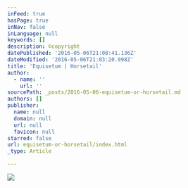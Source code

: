 ```yaml
---
inFeed: true
hasPage: true
inNav: false
inLanguage: null
keywords: []
description: ©copyright
datePublished: '2016-05-06T21:08:41.136Z'
dateModified: '2016-05-06T21:03:20.998Z'
title: 'Equisetum | Horsetail'
author:
  - name: ''
    url: ''
sourcePath: _posts/2016-05-06-equisetum-or-horsetail.md
authors: []
publisher:
  name: null
  domain: null
  url: null
  favicon: null
starred: false
url: equisetum-or-horsetail/index.html
_type: Article

---
```

![](https://the-grid-user-content.s3-us-west-2.amazonaws.com/4438afc8-7d45-4e24-90d3-8e609c3e9dbe.jpg)
